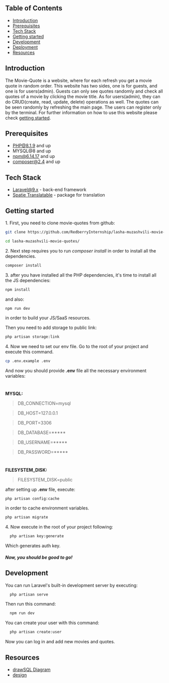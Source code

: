 ## Table of Contents

 * [Introduction](#introduction)
 * [Prerequisites](#prerequisites)
 * [Tech Stack](#tech-stack)
 * [Getting started](#getting-started)
 * [Development](#development)
 * [Deployment](#deployment)
 * [Resources](#resources)

## Introduction

The Movie-Quote is a website, where for each refresh you get a movie quote in random order.
This website has two sides, one is for guests, and one is for users(admin).
Guests can only see quotes randomly and check all quotes of a movie by clicking the movie title. As for users(admin), they can do CRUD(create, read, update, delete) operations as well.
The quotes can be seen randomly by refreshing the main page.
The users can register only by the terminal. For further information on how to use this website please check [getting started](#getting-started).

## Prerequisites

 - PHP@8.1.9 and up
 - MYSQL@8 and up
 - npm@6.14.17 and up
 - composer@2.4 and up

## Tech Stack


 - [Laravel@9.x](https://laravel.com/docs/9.x) - back-end framework
 - [Spatie Translatable](https://spatie.be/docs/laravel-translatable/v6/introduction) - package for translation

## Getting started

1\. First, you need to clone movie-quotes from github:
```sh
git clone https://github.com/RedberryInternship/lasha-muzashvili-movie-quotes.git
```
```sh
cd lasha-muzashvili-movie-quotes/
```

2\. Next step requires you to run *composer install* in order to install all the dependencies.
```sh
composer install
```

3\. after you have installed all the PHP dependencies, it's time to install all the JS dependencies:
```sh
npm install
```

and also:
```sh
npm run dev
```
in order to build your JS/SaaS resources.

Then you need to add storage to public link:
```sh
php artisan storage:link
```


4\. Now we need to set our env file. Go to the root of your project and execute this command.
```sh
cp .env.example .env
```
And now you should provide **.env** file all the necessary environment variables:

#
**MYSQL:**
>DB_CONNECTION=mysql

>DB_HOST=127.0.0.1

>DB_PORT=3306

>DB_DATABASE=*****

>DB_USERNAME=*****

>DB_PASSWORD=*****


#
**FILESYSTEM_DISK:**
>FILESYSTEM_DISK=public

after setting up **.env** file, execute:
```sh
php artisan config:cache
```
in order to cache environment variables.

```sh
php artisan migrate
```

4\. Now execute in the root of your project following:
```sh
  php artisan key:generate
```

Which generates auth key.

##### Now, you should be good to go!

## Development

You can run Laravel's built-in development server by executing:

```sh
  php artisan serve
```

Then run this command:

```sh
  npm run dev
```

You can create your user with this command:

```sh
  php artisan create:user
```
Now you can log in and add new movies and quotes.

## Resources
 - [drawSQL Diagram](https://drawsql.app/teams/redberry-28/diagrams/movie-quotes)
 - [design](https://www.figma.com/file/IIJOKK5esgM8uK8pM3D59J/Movie-Quotes?node-id=0%3A1)
